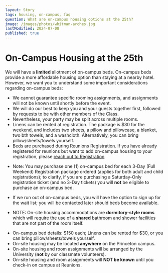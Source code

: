 ```yaml
---
layout: Story
tags: housing, on-campus, faq
question: What are on-campus housing options at the 25th?
image: /images/photos/whitman-arches.jpg
lastModified: 2024-07-08
published: true
---
```


# On-Campus Housing at the 25th

We will have a **limited** allotment of on-campus beds. On-campus beds provide a more affordable housing option than staying at a nearby hotel. However, we want you to understand some important considerations regarding on-campus beds:

 - We cannot guarantee specific rooming assignments, and assignments will not be known until shortly before the event.
 - We will do our best to keep you and your guests together first, followed by requests to be with other members of the Class.
 - Nevertheless, your party may be split across multiple rooms.
 - Linens can be rented at registration. The package is $30 for the weekend, and includes two sheets, a pillow and pillowcase, a blanket, two bth towels, and a washcloth. Alternatively, you can bring pillow/sheets/towels yourself.
 - Beds are purchased during Reunions Registration. If you have already registered for reunions but want to add on-campus housing to your registration, please [reach out to Registration](mailto:princeton2000reunions@gmail.com?subject=[25th%20Reunion]%20On-Campus%20Housing) 

 * Note: You may purchase one (1) on-campus bed for each 3-Day (Full Weekend) Registration package ordered (applies for both adult and child registrations); to clarify, if you are purchasing a Saturday-Only registration ticket (and no 3-Day tickets) you will **not** be eligible to purchase an on-campus bed.  
 - If we run out of on-campus beds, you will have the option to sign up for the wait list; you will be contacted later should beds become available.
 * NOTE: On-site housing accommodations are **dormitory-style rooms** which will require the use of a **shared** bathroom and shower facilities that are not part of the room itself.

 - On-campus bed details: $150 each; Linens can be rented for $30, or you can bring pillow/sheets/towels yourself.
 - On-site housing may be located **anywhere** on the Princeton campus.
 - On-site housing and room assignments will be arranged by the University (**not** by our classmate volunteers).
 - On-site housing and room assignments will **NOT be known** until you check-in on campus at Reunions.
